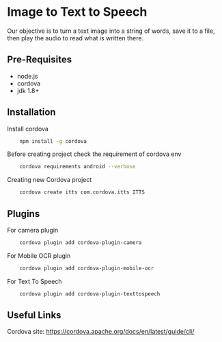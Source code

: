 
# Image to Text to Speech

Our objective is to turn a text image into a string of words, save it to a file, then play the audio to read what is written there.


## Pre-Requisites
+ node.js
+ cordova
+ jdk 1.8+
## Installation

Install cordova

```bash
    npm install -g cordova
```
Before creating project check the requirement of cordova env
```bash
    cordova requirements android --verbose
```
Creating new Cordova project
```bash
    cordova create itts com.cordova.itts ITTS 
```

## Plugins 
For camera plugin
``` bash
    cordova plugin add cordova-plugin-camera
```
For Mobile OCR plugin
```bash
    cordova plugin add cordova-plugin-mobile-ocr
```
For Text To Speech
```bash
    cordova plugin add cordova-plugin-texttospeech
```


## Useful Links 
Cordova site: 
https://cordova.apache.org/docs/en/latest/guide/cli/

